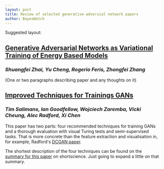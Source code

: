 ```yaml
---
layout: post
title: Review of selected generative-adversial network papers
author: BayesWatch
---
```


Suggested layout:

## [Generative Adversarial Networks as Variational Training of Energy Based Models](https://openreview.net/pdf?id=ry7O1ssex)
### *Shuangfei Zhai, Yu Cheng, Rogerio Feris, Zhongfei Zhang*

(One or two paragraphs describing paper and any thoughts on it)

## [Improved Techniques for Trainings GANs][improved]
### *Tim Salimans, Ian Goodfellow, Wojciech Zaremba, Vicki Cheung, Alec Radford, Xi Chen*

This paper has two parts: four recommended techniques for training GANs and
a thorough evaluation with visual Turing tests and semi-supervised tasks.
That is more concrete than the feature extraction and visualisation in, for
example, Radford's [DCGAN paper][dcgan].

The shortest description of the four techniques can be found on the
[summary for this paper][short] on shortscience. Just going to expand a
little on that summary.



[short]: http://www.shortscience.org/paper?bibtexKey=journals/corr/SalimansGZCRC16#udibr
[improved]: https://arxiv.org/abs/1606.03498
[dcgan]: https://arxiv.org/abs/1511.06434
